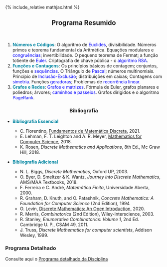 {% include_relative mathjax.html %}

<h2 align="center"> Programa Resumido </h2>
<br>
  
1. <span style="color:#0085A1">**Números e Códigos**</span>: O algoritmo de <span style="color:blue">Euclides</span>, divisibilidade. Números primos e teorema fundamental da Aritmética. Equações modulares e <span style="color:blue">congruências</span>; invertibilidade. O pequeno teorema de Fermat; a função totiente de <span style="color:blue">Euler</span>. Criptografia de chave pública - o <span style="color:blue">algoritmo RSA</span>. 
2. <span style="color:#0085A1">**Funções e Contagens**</span>: Os princípios básicos de contagem; conjuntos, funções e <span style="color:blue">sequências</span>. O Triângulo de <span style="color:blue">Pascal</span>; números multinomiais. Princípio de <span style="color:blue">Inclusão-Exclusão</span>; distribuições em caixas; Contagens com <span style="color:blue">simetria</span>. Funções <span style="color:blue">geradoras</span>; Problemas de <span style="color:blue">recorrência linear</span>.
3. <span style="color:#0085A1">**Grafos e Redes**</span>: <span style="color:blue">Grafos e matrizes</span>. Fórmula de Euler, grafos planares e poliedros; árvores; <span style="color:blue">caminhos e passeios</span>. Grafos dirigidos e o algoritmo <span style="color:blue">PageRank</span>. 

<h3 align="center"> Bibliografia </h3>

- <span style="color:#0085A1">**Bibliografia Essencial**</span>
  - C. Florentino, [Fundamentos de Matemática Discreta](http://cfloren.wdfiles.com/local--files/discreta/FMD-2022.pdf), 2021.
  - E. Lehman, F. T. Leighton and A. R. Meyer, [Mathematics for Computer Science](https://courses.csail.mit.edu/6.042/spring18/mcs.pdf), 2018.
  - K. Rosen, _Discrete Mathematics and Applications_, 8th Ed., Mc Graw Hill, 2018.

- <span style="color:#0085A1">**Bibliografia Adicional**</span>
  - N. L. Biggs, _Discrete Mathematics_, Oxford UP, 2003.
  - O. Byer, D. Smeltzer & K. Wantz, _Journey into Discrete Mathematics_, AMS/MAA Textbooks, 2018.
  - F. Ferreira e C. André, _Matemática Finita_, Universidade Aberta, 2000.
  - R. Graham, D. Knuth, and O. Patashnik, _Concrete Mathematics: A Foundation for Computer Science_ (2nd Edition), 1994
  - O. Levin, [Discrete Mathematics: An Open Introduction](http://discrete.openmathbooks.org/pdfs/dmoi3-tablet.pdf), 2020.
  - R. Merris, _Combinatorics_ (2nd Edition), Wiley-Interscience, 2003.
  - R. Stanley, _Enumerative Combinatorics: Volume 1_, 2nd Ed. Cambridge U. P., CSAM 49, 2011.
  - J. Truss, _Discrete Mathematics for computer scientists_, Addison Wesley, 1999.

### Programa Detalhado

Consulte aqui o [Programa detalhado da Disciplina](sumarios.md) 
